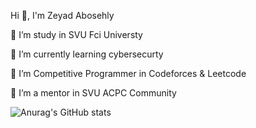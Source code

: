 Hi 👋, I'm Zeyad Abosehly

🔭 I’m study in SVU Fci Universty

🌱 I’m currently learning cybersecurty 

🤝 I’m Competitive Programmer in Codeforces & Leetcode

👯 I’m a mentor in SVU ACPC Community

![Anurag's GitHub stats](https://github-readme-stats.vercel.app/api?username=Zeyad-Z0ZZ&show_icons=true&theme=transparent)
